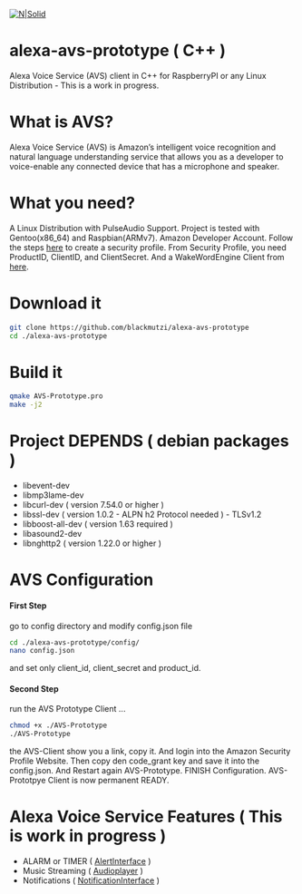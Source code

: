 [![N|Solid](https://github.com/alexa/alexa-avs-sample-app/wiki/assets/alexa-logo-3.png)](https://developer.amazon.com/de/alexa-voice-service)
# alexa-avs-prototype ( C++ )
Alexa Voice Service (AVS) client in C++ for RaspberryPI or any Linux Distribution -  This is a work in progress.
# What is AVS?
Alexa Voice Service (AVS) is Amazon’s intelligent voice recognition and natural language understanding service that allows you as a developer to voice-enable any connected device that has a microphone and speaker.
# What you need?
A Linux Distribution with PulseAudio Support. Project is tested with Gentoo(x86_64) and Raspbian(ARMv7).
Amazon Developer Account.
Follow the steps [here](https://github.com/alexa/alexa-avs-sample-app/wiki/Raspberry-Pi) to create a security profile.
From Security Profile, you need ProductID, ClientID, and ClientSecret.
And a WakeWordEngine Client from [here]( https://github.com/alexa/alexa-avs-sample-app/tree/master/samples/wakeWordAgent ).

# Download it
```sh
git clone https://github.com/blackmutzi/alexa-avs-prototype
cd ./alexa-avs-prototype
```
# Build it
```sh
qmake AVS-Prototype.pro
make -j2
```
# Project DEPENDS ( debian packages )
* libevent-dev
* libmp3lame-dev
* libcurl-dev ( version 7.54.0 or higher )
* libssl-dev ( version 1.0.2 - ALPN h2 Protocol needed ) - TLSv1.2
* libboost-all-dev ( version 1.63 required )
* libasound2-dev 
* libnghttp2 ( version 1.22.0 or higher ) 
# AVS Configuration
#### First Step
go to config directory and modify config.json file 
```sh
cd ./alexa-avs-prototype/config/
nano config.json 
```
and set only client_id, client_secret and product_id.
#### Second Step
run the AVS Prototype Client ...
```sh
chmod +x ./AVS-Prototype
./AVS-Prototype
```
the AVS-Client show you a link, copy it.
And login into the Amazon Security Profile Website. Then copy den code_grant key and save it into the config.json.
And Restart again AVS-Prototype. FINISH Configuration. AVS-Prototpye Client is now permanent READY.
# Alexa Voice Service Features ( This is work in progress )
* ALARM or TIMER ( [AlertInterface](https://developer.amazon.com/public/solutions/alexa/alexa-voice-service/reference/alerts) )
* Music Streaming ( [Audioplayer](https://developer.amazon.com/public/solutions/alexa/alexa-voice-service/reference/audioplayer) )
* Notifications ( [NotificationInterface](https://developer.amazon.com/public/solutions/alexa/alexa-voice-service/reference/notifications) ) 
